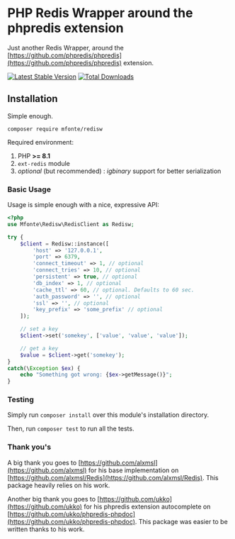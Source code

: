 # PHP Redis Wrapper around the phpredis extension

Just another Redis Wrapper, around the [https://github.com/phpredis/phpredis](https://github.com/phpredis/phpredis) extension.

[![Latest Stable Version](https://poser.pugx.org/mfonte/redisw/v/stable)](https://packagist.org/packages/mfonte/redisw)
[![Total Downloads](https://poser.pugx.org/mfonte/redisw/downloads)](https://packagist.org/packages/mfonte/redisw)

## Installation

Simple enough.

`composer require mfonte/redisw`

Required environment:

1. PHP **>= 8.1**
2. `ext-redis` module
3. *optional* (but recommended) : *igbinary* support for better serialization

### Basic Usage

Usage is simple enough with a nice, expressive API:

```php
<?php
use Mfonte\Redisw\RedisClient as Redisw;

try {
    $client = Redisw::instance([
        'host' => '127.0.0.1', 
        'port' => 6379, 
        'connect_timeout' => 1, // optional
        'connect_tries' => 10, // optional
        'persistent' => true, // optional
        'db_index' => 1, // optional
        'cache_ttl' => 60, // optional. Defaults to 60 sec.
        'auth_password' => '', // optional
        'ssl' => '', // optional
        'key_prefix' => 'some_prefix' // optional
    ]);

    // set a key
    $client->set('somekey', ['value', 'value', 'value']);

    // get a key
    $value = $client->get('somekey');
}
catch(\Exception $ex) {
    echo "Something got wrong: {$ex->getMessage()}";
}

```

### Testing

Simply run `composer install` over this module's installation directory.

Then, run `composer test` to run all the tests.

### Thank you's

A big thank you goes to [https://github.com/alxmsl](https://github.com/alxmsl) for his base implementation on [https://github.com/alxmsl/Redis](https://github.com/alxmsl/Redis). This package heavily relies on his work.

Another big thank you goes to [https://github.com/ukko](https://github.com/ukko) for his phpredis extension autocomplete on [https://github.com/ukko/phpredis-phpdoc](https://github.com/ukko/phpredis-phpdoc). This package was easier to be written thanks to his work.
